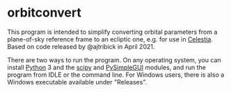 # orbitconvert
This program is intended to simplify converting orbital parameters from a plane-of-sky reference frame to an ecliptic one, e.g. for use in [Celestia](https://github.com/CelestiaProject/Celestia). Based on code released by @ajtribick in April 2021.

There are two ways to run the program. On any operating system, you can install [Python](https://www.python.org/) 3 and the [scipy](https://scipy.org/) and [PySimpleGUI](https://pysimplegui.readthedocs.io/en/latest/) modules, and run the program from IDLE or the command line. For Windows users, there is also a Windows executable available under "Releases".